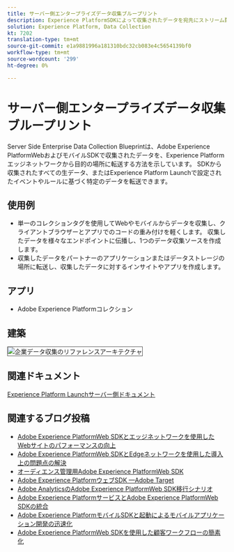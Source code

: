 ```yaml
---
title: サーバー側エンタープライズデータ収集ブループリント
description: Experience PlatformSDKによって収集されたデータを宛先にストリーム配信
solution: Experience Platform, Data Collection
kt: 7202
translation-type: tm+mt
source-git-commit: e1a9881996a181310bdc32cb083e4c5654139bf0
workflow-type: tm+mt
source-wordcount: '299'
ht-degree: 0%

---
```



# サーバー側エンタープライズデータ収集ブループリント

Server Side Enterprise Data Collection Blueprintは、Adobe Experience PlatformWebおよびモバイルSDKで収集されたデータを、Experience Platformエッジネットワークから目的の場所に転送する方法を示しています。 SDKから収集されたすべての生データ、またはExperience Platform Launchで設定されたイベントやルールに基づく特定のデータを転送できます。

## 使用例

* 単一のコレクションタグを使用してWebやモバイルからデータを収集し、クライアントブラウザーとアプリでのコードの重み付けを軽くします。 収集したデータを様々なエンドポイントに伝播し、1つのデータ収集ソースを作成します。
* 収集したデータをパートナーのアプリケーションまたはデータストレージの場所に転送し、収集したデータに対するインサイトやアプリを作成します。

## アプリ

* Adobe Experience Platformコレクション

## 建築

<img src="assets/entcollect.svg" alt="企業データ収集のリファレンスアーキテクチャ" style="border:1px solid #4a4a4a" />

## 関連ドキュメント

[Experience Platform Launchサーバー側ドキュメント](https://experienceleague.adobe.com/docs/launch/using/server-side-info/server-side-overview.html?lang=en#server-side-info)

## 関連するブログ投稿

* [Adobe Experience PlatformWeb SDKとエッジネットワークを使用したWebサイトのパフォーマンスの向上](https://medium.com/adobetech/boosting-website-performance-with-adobe-experience-platform-web-sdk-and-edge-network-329fcf70fdf9)
* [Adobe Experience PlatformWeb SDKとEdgeネットワークを使用した導入上の問題点の解決](https://medium.com/adobetech/solving-implementation-pain-points-with-adobe-experience-platform-web-sdk-and-edge-network-880b635e6819)
* [オーディエンス管理用Adobe Experience PlatformWeb SDK](https://medium.com/adobetech/adobe-experience-platform-web-sdk-for-audience-management-751fa6d063bc)
* [Adobe Experience PlatformウェブSDK —Adobe Target](https://medium.com/adobetech/adobe-experience-platform-web-sdk-adobe-target-9b9f621d271)
* [Adobe AnalyticsのAdobe Experience PlatformWeb SDK移行シナリオ](https://medium.com/adobetech/adobe-experience-platform-web-sdk-migration-scenarios-for-adobe-analytics-91c255ec82b0)
* [Adobe Experience PlatformサービスとAdobe Experience PlatformWeb SDKの統合](https://medium.com/adobetech/unify-your-adobe-experience-platform-services-with-adobe-experience-platform-web-sdk-75cf6851a9fc)
* [Adobe Experience PlatformモバイルSDKと起動によるモバイルアプリケーション開発の迅速化](https://medium.com/adobetech/accelerate-your-mobile-application-development-with-adobe-experience-platform-mobile-sdk-and-launch-ed023536d611)
* [Adobe Experience PlatformWeb SDKを使用した顧客ワークフローの簡素化](https://medium.com/adobetech/simplifying-customer-workflows-with-adobe-experience-platform-web-sdk-4e54fe134f4a)

